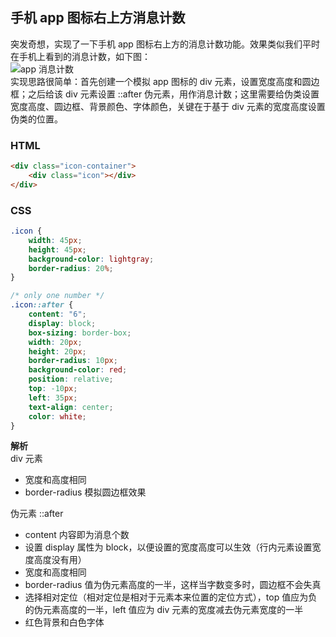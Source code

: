 ## 手机 app 图标右上方消息计数
突发奇想，实现了一下手机 app 图标右上方的消息计数功能。效果类似我们平时在手机上看到的消息计数，如下图：    
![app 消息计数](https://raw.githubusercontent.com/nanzhangren/CSS_skills/master/mobile_icon/mobile_icon_one_number.png)    
实现思路很简单：首先创建一个模拟 app 图标的 div 元素，设置宽度高度和圆边框；之后给该 div 元素设置 ::after 伪元素，用作消息计数；这里需要给伪类设置宽度高度、圆边框、背景颜色、字体颜色，关键在于基于 div 元素的宽度高度设置伪类的位置。

### HTML
``` html
<div class="icon-container">
	<div class="icon"></div>
</div>
```

### CSS
``` css
.icon {
	width: 45px;
	height: 45px;
	background-color: lightgray;
	border-radius: 20%;
}

/* only one number */
.icon::after {
	content: "6";
	display: block;
	box-sizing: border-box;
	width: 20px;
	height: 20px;
	border-radius: 10px;
	background-color: red;
	position: relative;
	top: -10px;
	left: 35px;
	text-align: center;
	color: white;
}
```
**解析**    
div 元素
- 宽度和高度相同
- border-radius 模拟圆边框效果    

伪元素 ::after    
- content 内容即为消息个数
- 设置 display 属性为 block，以便设置的宽度高度可以生效（行内元素设置宽度高度没有用）
- 宽度和高度相同
- border-radius 值为伪元素高度的一半，这样当字数变多时，圆边框不会失真
- 选择相对定位（相对定位是相对于元素本来位置的定位方式），top 值应为负的伪元素高度的一半，left 值应为 div 元素的宽度减去伪元素宽度的一半
- 红色背景和白色字体
